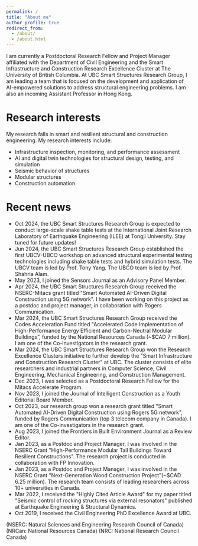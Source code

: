 ```yaml
---
permalink: /
title: "About me"
author_profile: true
redirect_from: 
  - /about/
  - /about.html
---
```


I am currently a Postdoctoral Research Fellow and Project Manager affiliated with the Department of Civil Engineering and the Smart Infrastructure and Construction Research Excellence Cluster at The University of  British Columbia. At UBC Smart Structures Research Group, I am leading a team that is focused on the development and application of AI-empowered solutions to address structural engineering problems. I am also an incoming Assistant Professor in Hong Kong.

<!---Comment go here. This is the front page of a website that is powered by the [Academic Pages template](https://github.com/academicpages/academicpages.github.io) and hosted on GitHub pages. [GitHub pages](https://pages.github.com) is a free service in which websites are built and hosted from code and data stored in a GitHub repository, automatically updating when a new commit is made to the respository. This template was forked from the [Minimal Mistakes Jekyll Theme](https://mmistakes.github.io/minimal-mistakes/) created by Michael Rose, and then extended to support the kinds of content that academics have: publications, talks, teaching, a portfolio, blog posts, and a dynamically-generated CV. You can fork [this repository](https://github.com/academicpages/academicpages.github.io) right now, modify the configuration and markdown files, add your own PDFs and other content, and have your own site for free, with no ads! An older version of this template powers my own personal website at [stuartgeiger.com](http://stuartgeiger.com), which uses [this Github repository](https://github.com/staeiou/staeiou.github.io).-->

Research interests
======
My research falls in smart and resilient structural and construction engineering. My research interests include:
* Infrastructure inspection, monitoring, and performance assessment
* AI and digital twin technologies for structural design, testing, and simulation
* Seismic behavior of structures
* Modular structures
* Construction automation

Recent news
======
* Oct 2024, the UBC Smart Structures Research Group is expected to conduct large-scale shake table tests at the International Joint Research Laboratory of Earthquake Engineering (ILEE) at Tongji University. Stay tuned for future updates!
* Jun 2024, the UBC Smart Structures Research Group established the first UBCV-UBCO workshop on advanced structural experimental testing technologies including shake table tests and hybrid simulation tests. The UBCV team is led by Prof. Tony Yang. The UBCO team is led by Prof. Shahria Alam.
* May 2023, I joined the Sensors Journal as an Advisory Panel Member.
* Apr 2024, the UBC Smart Structures Research Group received the NSERC-Mitacs grant titled "Smart Automated AI-Driven Digital Construction using 5G network". I have been working on this project as a postdoc and project manager, in collaboration with Rogers Communication.
* Mar 2024, the UBC Smart Structures Research Group received the Codes Acceleration Fund titled "Accelerated Code Implementation of High-Performance Energy Efficient and Carbon-Neutral Modular Buildings”, funded by the National Resources Canada (~$CAD 7 million). I am one of the Co-investigators in the research grant.
* Mar 2024, the UBC Smart Structures Research Group won the Research Excellence Clusters initiative to further develop the "Smart Infrastructure and Construction Research Cluster" at UBC. The cluster consists of elite researchers and industrial partners in Computer Science, Civil Engineering, Mechanical Engineering, and Construction Management.
* Dec 2023, I was selected as a Postdoctoral Research Fellow for the Mitacs Accelerate Program.
* Nov 2023, I joined the Journal of Intelligent Construction as a Youth Editorial Board Member.
* Oct 2023, our research group won a research grant titled "Smart Automated AI-Driven Digital Construction using Rogers 5G network", funded by Rogers Communication (top 3 telecom company in Canada). I am one of the Co-investigators in the research grant.
* Aug 2023, I joined the Frontiers in Built Environment Journal as a Review Editor.
* Jan 2023, as a Postdoc and Project Manager, I was involved in the NSERC Grant "High-Performance Modular Tall Buildings Toward Resilient Constructions". The research project is conducted in collaboration with FP Innovation.
* Jan 2023, as a Postdoc and Project Manager, I was involved in the NSERC Grant "Next-Generation Wood Construction Project"(~$CAD 6.25 million). The research team consists of leading researchers across 10+ universities in Canada.
* Mar 2022, I received the "Highly Cited Article Award" for my paper titled "Seismic control of rocking structures via external resonators" published at Earthquake Engineering & Structural Dynamics.
* Oct 2019, I received the Civil Engineering PhD Excellence Award at UBC.

(NSERC: Natural Sciences and Engineering Research Council of Canada)
(NRCan: National Resources Canada)
(NRC: National Research Council Canada)



